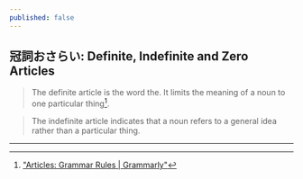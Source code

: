 ```yaml
---
published: false
---
```

## 冠詞おさらい: Definite, Indefinite and Zero Articles

> The definite article is the word the. It limits the meaning of a noun to one particular thing[^1].

> The indefinite article indicates that a noun refers to a general idea rather than a particular thing. 

> 

---
[^1]:["Articles: Grammar Rules | Grammarly"](https://www.grammarly.com/blog/articles/)